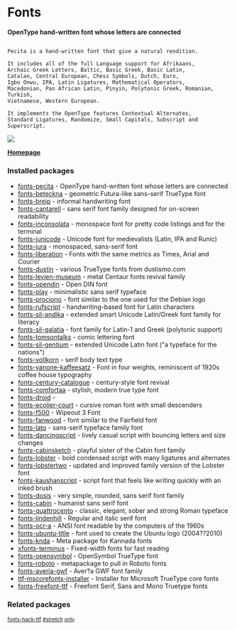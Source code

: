 # Fonts

__OpenType hand-written font whose letters are connected__

```

Pecita is a hand-written font that give a natural rendition.

It includes all of the full Language support for Afrikaans,
Archaic Greek Letters, Baltic, Basic Greek, Basic Latin,
Catalan, Central European, Chess Symbols, Dutch, Euro,
Igbo Onwu, IPA, Latin Ligatures, Mathematical Operators,
Macedonian, Pan African Latin, Pinyin, Polytonic Greek, Romanian, Turkish,
Vietnamese, Western European.

It implements the OpenType features Contextual Alternates,
Standard Ligatures, Randomize, Small Capitals, Subscript and
Superscript.

```

![](https://screenshots.debian.net/thumbnail/fonts-pecita/)


 **[Homepage](http://pecita.eu)**

### Installed packages

* [fonts-pecita](https://packages.debian.org/stretch/fonts-pecita) - OpenType hand-written font whose letters are connected
* [fonts-beteckna](https://packages.debian.org/stretch/fonts-beteckna) - geometric Futura-like sans-serif TrueType font
* [fonts-breip](https://packages.debian.org/stretch/fonts-breip) - informal handwriting font
* [fonts-cantarell](https://packages.debian.org/stretch/fonts-cantarell) - sans serif font family designed for on-screen readability
* [fonts-inconsolata](https://packages.debian.org/stretch/fonts-inconsolata) - monospace font for pretty code listings and for the terminal
* [fonts-junicode](https://packages.debian.org/stretch/fonts-junicode) - Unicode font for medievalists (Latin, IPA and Runic)
* [fonts-jura](https://packages.debian.org/stretch/fonts-jura) - monospaced, sans-serif font
* [fonts-liberation](https://packages.debian.org/stretch/fonts-liberation) - Fonts with the same metrics as Times, Arial and Courier
* [fonts-dustin](https://packages.debian.org/stretch/fonts-dustin) - various TrueType fonts from dustismo.com
* [fonts-levien-museum](https://packages.debian.org/stretch/fonts-levien-museum) - metal Centaur fonts revival family
* [fonts-opendin](https://packages.debian.org/stretch/fonts-opendin) - Open DIN font
* [fonts-play](https://packages.debian.org/stretch/fonts-play) - minimalistic sans serif typeface
* [fonts-prociono](https://packages.debian.org/stretch/fonts-prociono) - font similar to the one used for the Debian logo
* [fonts-rufscript](https://packages.debian.org/stretch/fonts-rufscript) - handwriting-based font for Latin characters
* [fonts-sil-andika](https://packages.debian.org/stretch/fonts-sil-andika) - extended smart Unicode Latin/Greek font family for literacy
* [fonts-sil-galatia](https://packages.debian.org/stretch/fonts-sil-galatia) - font family for Latin-1 and Greek (polytonic support)
* [fonts-tomsontalks](https://packages.debian.org/stretch/fonts-tomsontalks) - comic lettering font
* [fonts-sil-gentium](https://packages.debian.org/stretch/fonts-sil-gentium) - extended Unicode Latin font ("a typeface for the nations")
* [fonts-vollkorn](https://packages.debian.org/stretch/fonts-vollkorn) - serif body text type
* [fonts-yanone-kaffeesatz](https://packages.debian.org/stretch/fonts-yanone-kaffeesatz) - Font in four weights, reminiscent of 1920s coffee house typography
* [fonts-century-catalogue](https://packages.debian.org/stretch/fonts-century-catalogue) - century-style font revival
* [fonts-comfortaa](https://packages.debian.org/stretch/fonts-comfortaa) - stylish, modern true type font
* [fonts-droid](https://packages.debian.org/stretch/fonts-droid) - 
* [fonts-ecolier-court](https://packages.debian.org/stretch/fonts-ecolier-court) - cursive roman font with small descenders
* [fonts-f500](https://packages.debian.org/stretch/fonts-f500) - Wipeout 3 Font
* [fonts-fanwood](https://packages.debian.org/stretch/fonts-fanwood) - font similar to the Fairfield font
* [fonts-lato](https://packages.debian.org/stretch/fonts-lato) - sans-serif typeface family font
* [fonts-dancingscript](https://packages.debian.org/stretch/fonts-dancingscript) - lively casual script with bouncing letters and size changes
* [fonts-cabinsketch](https://packages.debian.org/stretch/fonts-cabinsketch) - playful sister of the Cabin font family
* [fonts-lobster](https://packages.debian.org/stretch/fonts-lobster) - bold condensed script with many ligatures and alternates
* [fonts-lobstertwo](https://packages.debian.org/stretch/fonts-lobstertwo) - updated and improved family version of the Lobster font
* [fonts-kaushanscript](https://packages.debian.org/stretch/fonts-kaushanscript) - script font that feels like writing quickly with an inked brush
* [fonts-dosis](https://packages.debian.org/stretch/fonts-dosis) - very simple, rounded, sans serif font family
* [fonts-cabin](https://packages.debian.org/stretch/fonts-cabin) - humanist sans serif font
* [fonts-quattrocento](https://packages.debian.org/stretch/fonts-quattrocento) - classic, elegant, sober and strong Roman typeface
* [fonts-lindenhill](https://packages.debian.org/stretch/fonts-lindenhill) - Regular and italic serif font
* [fonts-ocr-a](https://packages.debian.org/stretch/fonts-ocr-a) - ANSI font readable by the computers of the 1960s
* [fonts-ubuntu-title](https://packages.debian.org/stretch/fonts-ubuntu-title) - font used to create the Ubuntu logo (2004??2010)
* [fonts-knda](https://packages.debian.org/stretch/fonts-knda) - Meta package for Kannada fonts
* [xfonts-terminus](https://packages.debian.org/stretch/xfonts-terminus) - Fixed-width fonts for fast reading
* [fonts-opensymbol](https://packages.debian.org/stretch/fonts-opensymbol) - OpenSymbol TrueType font
* [fonts-roboto](https://packages.debian.org/stretch/fonts-roboto) - metapackage to pull in Roboto fonts
* [fonts-averia-gwf](https://packages.debian.org/stretch/fonts-averia-gwf) - Aver?a GWF font family
* [ttf-mscorefonts-installer](https://packages.debian.org/stretch/ttf-mscorefonts-installer) - Installer for Microsoft TrueType core fonts
* [fonts-freefont-ttf](https://packages.debian.org/stretch/fonts-freefont-ttf) - Freefont Serif, Sans and Mono Truetype fonts

### Related packages

<sub> [fonts-hack-ttf](https://packages.debian.org/stretch/fonts-hack-ttf) [#stretch](https://packages.debian.org/stretch/#stretch) [only](https://packages.debian.org/stretch/only)  </sub>
